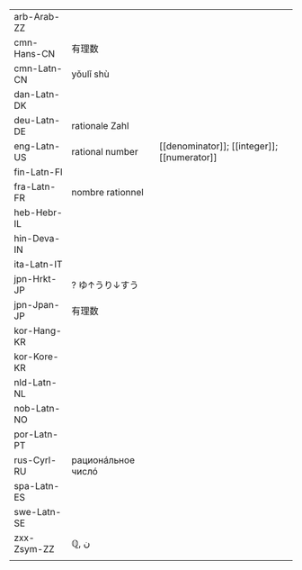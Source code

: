 | | | |
|-|-|-|
| arb-Arab-ZZ |  |  |
| cmn-Hans-CN | 有理数 |  |
| cmn-Latn-CN | yǒulǐ shù |  |
| dan-Latn-DK |  |  |
| deu-Latn-DE | rationale Zahl |  |
| eng-Latn-US | rational number | [[denominator]]; [[integer]]; [[numerator]] |
| fin-Latn-FI |  |  |
| fra-Latn-FR | nombre rationnel |  |
| heb-Hebr-IL |  |  |
| hin-Deva-IN |  |  |
| ita-Latn-IT |  |  |
| jpn-Hrkt-JP | ? ゆ↑うり↓すう |  |
| jpn-Jpan-JP | 有理数 |  |
| kor-Hang-KR |  |  |
| kor-Kore-KR |  |  |
| nld-Latn-NL |  |  |
| nob-Latn-NO |  |  |
| por-Latn-PT |  |  |
| rus-Cyrl-RU | рационáльное числó |  |
| spa-Latn-ES |  |  |
| swe-Latn-SE |  |  |
| zxx-Zsym-ZZ | ℚ, ن |  |
|  |  |  |
